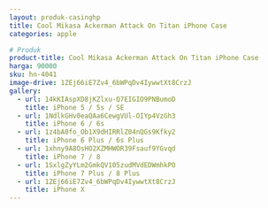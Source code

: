 ```yaml
---
layout: produk-casinghp
title: Cool Mikasa Ackerman Attack On Titan iPhone Case
categories: apple

# Produk
product-title: Cool Mikasa Ackerman Attack On Titan iPhone Case
harga: 90000
sku: hn-4041
image-drive: 1ZEj66iE7Zv4_6bWPqDv4IywwtXt8CrzJ
gallery:
  - url: 14kKIAspXD8jKZlxu-Q7EIGIO9PNBumoD
    title: iPhone 5 / 5s / SE
  - url: 1NdlkGHv0eaQAa6CewgVUl-OIYp4VzGh3
    title: iPhone 6 / 6s
  - url: 1z4bA0fo_Ob1X9dHIRRlZ04nQGs9Kfky2
    title: iPhone 6 Plus / 6s Plus
  - url: 1xhny9A8OsHO2XZMHWOR39Fsauf9YGvqd
    title: iPhone 7 / 8
  - url: 1SxlgZyYLm2GmkQV105zudMVdEDWmhkPO
    title: iPhone 7 Plus / 8 Plus
  - url: 1ZEj66iE7Zv4_6bWPqDv4IywwtXt8CrzJ
    title: iPhone X
---
```

